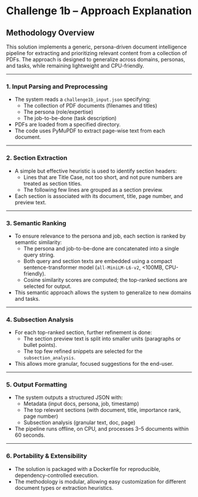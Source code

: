# Challenge 1b – Approach Explanation

## Methodology Overview

This solution implements a generic, persona-driven document intelligence pipeline for extracting and prioritizing relevant content from a collection of PDFs. The approach is designed to generalize across domains, personas, and tasks, while remaining lightweight and CPU-friendly.

---

### 1. **Input Parsing and Preprocessing**

- The system reads a `challenge1b_input.json` specifying:
  - The collection of PDF documents (filenames and titles)
  - The persona (role/expertise)
  - The job-to-be-done (task description)
- PDFs are loaded from a specified directory.
- The code uses PyMuPDF to extract page-wise text from each document.

---

### 2. **Section Extraction**

- A simple but effective heuristic is used to identify section headers:
  - Lines that are Title Case, not too short, and not pure numbers are treated as section titles.
  - The following few lines are grouped as a section preview.
- Each section is associated with its document, title, page number, and preview text.

---

### 3. **Semantic Ranking**

- To ensure relevance to the persona and job, each section is ranked by semantic similarity:
  - The persona and job-to-be-done are concatenated into a single query string.
  - Both query and section texts are embedded using a compact sentence-transformer model (`all-MiniLM-L6-v2`, <100MB, CPU-friendly).
  - Cosine similarity scores are computed; the top-ranked sections are selected for output.
- This semantic approach allows the system to generalize to new domains and tasks.

---

### 4. **Subsection Analysis**

- For each top-ranked section, further refinement is done:
  - The section preview text is split into smaller units (paragraphs or bullet points).
  - The top few refined snippets are selected for the `subsection_analysis`.
- This allows more granular, focused suggestions for the end-user.

---

### 5. **Output Formatting**

- The system outputs a structured JSON with:
  - Metadata (input docs, persona, job, timestamp)
  - The top relevant sections (with document, title, importance rank, page number)
  - Subsection analysis (granular text, doc, page)
- The pipeline runs offline, on CPU, and processes 3–5 documents within 60 seconds.

---

### 6. **Portability & Extensibility**

- The solution is packaged with a Dockerfile for reproducible, dependency-controlled execution.
- The methodology is modular, allowing easy customization for different document types or extraction heuristics.